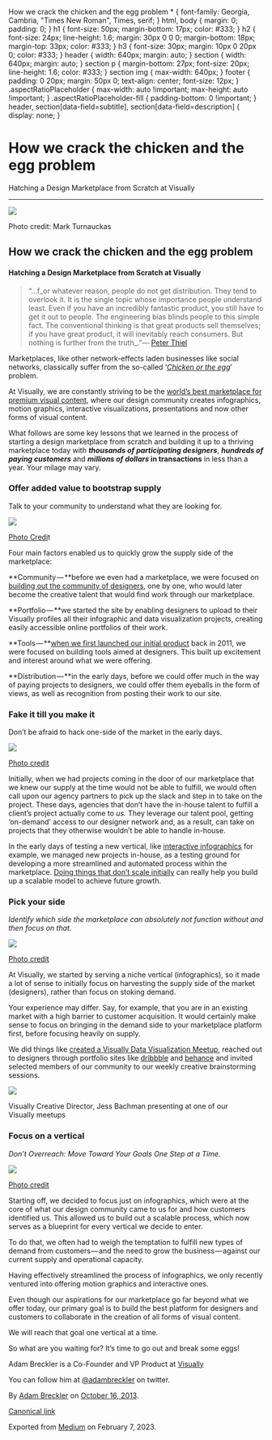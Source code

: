  How we crack the chicken and the egg problem \* { font-family: Georgia, Cambria, "Times New Roman", Times, serif; } html, body { margin: 0; padding: 0; } h1 { font-size: 50px; margin-bottom: 17px; color: #333; } h2 { font-size: 24px; line-height: 1.6; margin: 30px 0 0 0; margin-bottom: 18px; margin-top: 33px; color: #333; } h3 { font-size: 30px; margin: 10px 0 20px 0; color: #333; } header { width: 640px; margin: auto; } section { width: 640px; margin: auto; } section p { margin-bottom: 27px; font-size: 20px; line-height: 1.6; color: #333; } section img { max-width: 640px; } footer { padding: 0 20px; margin: 50px 0; text-align: center; font-size: 12px; } .aspectRatioPlaceholder { max-width: auto !important; max-height: auto !important; } .aspectRatioPlaceholder-fill { padding-bottom: 0 !important; } header, section\[data-field=subtitle\], section\[data-field=description\] { display: none; }

How we crack the chicken and the egg problem
============================================

Hatching a Design Marketplace from Scratch at Visually

* * *

![](https://cdn-images-1.medium.com/fit/t/NaN/NaN/0*M1n2J7J38BKBc4jk.jpeg)

Photo credit: Mark Turnauckas

How we crack the chicken and the egg problem
--------------------------------------------

#### Hatching a Design Marketplace from Scratch at Visually

> “…f_or whatever reason, people do not get distribution. They tend to overlook it. It is the single topic whose importance people understand least. Even if you have an incredibly fantastic product, you still have to get it out to people. The engineering bias blinds people to this simple fact. The conventional thinking is that great products sell themselves; if you have great product, it will inevitably reach consumers. But nothing is further from the truth_.”— [Peter Thiel](http://blakemasters.tumblr.com/post/22405055017/peter-thiels-cs183-startup-class-9-notes-essa)

Marketplaces, like other network-effects laden businesses like social networks, classically suffer from the so-called ‘[_Chicken or the egg_](http://en.wikipedia.org/wiki/Chicken_or_the_egg)’ problem.

At Visually, we are constantly striving to be the [world’s best marketplace for premium visual content](https://marketplace.visual.ly/?source=medium), where our design community creates infographics, motion graphics, interactive visualizations, presentations and now other forms of visual content.

What follows are some key lessons that we learned in the process of starting a design marketplace from scratch and building it up to a thriving marketplace today with **_thousands of participating designers_**, **_hundreds of paying customers_** and **_millions of dollars_ in transactions** in less than a year. Your milage may vary.

### **Offer added value to bootstrap supply**

Talk to your community to understand what they are looking for.

![](https://cdn-images-1.medium.com/max/800/0*H9IlKWAPd9jIN_B6.jpeg)

[Photo Credi](http://www.flickr.com/photos/61063852@N00/5088741119/sizes/z/in/photolist-8KF8rR-daq3oM-9yY4Cu-9yV3zR-9yV3jv-9ngTDh-9Apnoj-9Apno1-daqpMo-awCDQY-dK8f8e-d2uXHA-ayJPbT-ayMvrN-ayJQje-ayJQWB-agsE1B-ayMvNG-ayJPMz-8RFfM1-dirQnz-8RBHhR-8RFgcE-7XfJsm-8REZid-8RBSkV-9dPvCN-8RBRfZ-auqeH1-9swmFe-9sLMni-gtnoSx-gtn9Rj-gtmEZB-gtmFt2-gtnnae-gtmGzR-gtna9J-gtn9Co-gtmesU-gtnnG6/)t

Four main factors enabled us to quickly grow the supply side of the marketplace:

**Community — **before we even had a marketplace, we were focused on [building out the community of designers](http://thenextweb.com/apps/2012/07/18/visual-ly-launches-redesign-with-social-features-for-its-growing-community-of-nearly-145k-users/), one by one, who would later become the creative talent that would find work through our marketplace.

**Portfolio — **we started the site by enabling designers to upload to their Visually profiles all their infographic and data visualization projects, creating easily accessible online portfolios of their work.

**Tools — **[when we first launched our initial product](http://readwrite.com/2011/07/12/infographics_anticipation_builds_for_new_visualiza#awesm=~okiWycKjT4YAvl) back in 2011, we were focused on building tools aimed at designers. This built up excitement and interest around what we were offering.

**Distribution — **in the early days, before we could offer much in the way of paying projects to designers, we could offer them eyeballs in the form of views, as well as recognition from posting their work to our site.

### **Fake it till you make it**

Don’t be afraid to hack one-side of the market in the early days.

![](https://cdn-images-1.medium.com/max/800/0*JBZULcnNLZOBx0OY.jpeg)

[Photo credit](http://www.flickr.com/photos/candapatterson/5646412949/sizes/z/in/photolist-9AXkRp-dvnG3H-aCPikR-9FaRgG-dzcjPm-fDMj8U-e96TcP-9J3PUB-7F6zwL-8zuAXL-8Fn7uC/)

Initially, when we had projects coming in the door of our marketplace that we knew our supply at the time would not be able to fulfill, we would often call upon our agency partners to pick up the slack and step in to take on the project. These days, agencies that don’t have the in-house talent to fulfill a client’s project actually come to _us._ They leverage our talent pool, getting ‘on-demand’ access to our designer network and, as a result, can take on projects that they otherwise wouldn’t be able to handle in-house.

In the early days of testing a new vertical, like [interactive infographics](http://create.visual.ly/) for example, we managed new projects in-house, as a testing ground for developing a more streamlined and automated process within the marketplace. [Doing things that don’t scale initially](http://paulgraham.com/ds.html) can really help you build up a scalable model to achieve future growth.

### **Pick your side**

_Identify which side the marketplace can absolutely not function without and then focus on that._

![](https://cdn-images-1.medium.com/max/800/0*4DbUxLw0iwtLNoXE.jpeg)

[Photo credit](http://www.flickr.com/photos/g_travels/7726978960/sizes/z/in/photolist-cLNMDb-bXUq8L-bXUqhW-bXUpU5-bXUq21-arpcDU-8KiTdF-8wzS8b-8TmQeF-dHok8W-9B61uF-7QLCWa-8mk7AB-7Wopdh-7Wk87B-cZJJUU-7Maipc-bAcnUN-7UGtwS/)

At Visually, we started by serving a niche vertical (infographics), so it made a lot of sense to initially focus on harvesting the supply side of the market (designers), rather than focus on stoking demand.

Your experience may differ. Say, for example, that you are in an existing market with a high barrier to customer acquisition. It would certainly make sense to focus on bringing in the demand side to your marketplace platform first, before focusing heavily on supply.

We did things like [created a Visually Data Visualization Meetup](http://www.meetup.com/The-Visual-ly-Data-Visualization-Meetup/), reached out to designers through portfolio sites like [dribbble](http://dribbble.com/) and [behance](http://www.behance.net/) and invited selected members of our community to our weekly creative brainstorming sessions.

![](https://cdn-images-1.medium.com/max/800/0*VfV-5jlxz90-fKVU.jpeg)

Visually Creative Director, Jess Bachman presenting at one of our Visually meetups

### **Focus on a vertical**

_Don’t Overreach: Move Toward Your Goals One Step at a Time._

![](https://cdn-images-1.medium.com/max/800/0*-vVxCL2fQFmAvcmn.jpeg)

[Photo credit](http://www.flickr.com/photos/editor/283989913/sizes/z/in/photolist-r6wiP-u7Znz-ujXor-v9NEg-yvXQE-yybcM-A6cyJ-AC8Bg-C6iV6-G3V1K-J2mYb-KhYRp-KP9je-LsM2W-SaRaS-TiomH-WB39v-XqGwP-2mgLN5-2oH3Aj-2GNfXm-2MveVW-2V1XZL-2WJprt-347NJ8-3o1CC2-3uNLmv-3NHWHv-3NNaDA-44hR3F-48HMBH-49D6if-4btoq9-4dFpDd-4dHyd7-4k22n3-4kaJnp-4keJXq-4keK4q-4mej4H-4ryLBG-4rXFqP-4tkbRz-4tmvM8-4wrQ33-4xySzx-4BQX6j-4C3pLm-4F6Dt1-4Lpz8L-4TFkVf/)

Starting off, we decided to focus just on infographics, which were at the core of what our design community came to us for and how customers identified us. This allowed us to build out a scalable process, which now serves as a blueprint for every vertical we decide to enter.

To do that, we often had to weigh the temptation to fulfill new types of demand from customers — and the need to grow the business — against our current supply and operational capacity.

Having effectively streamlined the process of infographics, we only recently ventured into offering motion graphics and interactive ones.

Even though our aspirations for our marketplace go far beyond what we offer today, our primary goal is to build the best platform for designers and customers to collaborate in the creation of all forms of visual content.

We will reach that goal one vertical at a time.

So what are you waiting for? It’s time to go out and break some eggs!

Adam Breckler is a Co-Founder and VP Product at [Visually](http://visual.ly/)

You can follow him at [@adambreckler](http://twitter.com/adambreckler) on twitter.

By [Adam Breckler](https://medium.com/@adambreckler) on [October 16, 2013](https://medium.com/p/eee25db9734c).

[Canonical link](https://medium.com/@adambreckler/how-we-crack-the-chicken-and-the-egg-problem-eee25db9734c)

Exported from [Medium](https://medium.com) on February 7, 2023.